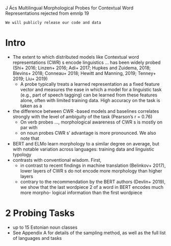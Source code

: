 J Ács
Multilingual Morphological Probes for Contextual Word Representations
rejected from emnlp 19

    We will publicly release our code and data

# Intro

* The extent to which distributed models like Contextual word representations
  (CWR) s encode linguistics ... has been widely probed
  (Shi+ 2016; Linzen+ 2016; Adi+ 2017; Hupkes and Zuidema, 2018; Blevins+ 2018;
  Conneau+ 2018; Hewitt and Manning, 2019; Tenney+ 2019; Liu+ 2019)
  * A probe typically treats a learned representation as a fixed feature vector
    and measures the ease in which a model for a linguistic task (e.g., part of
    speech tagging) can be learned from these features alone, often with
    limited training data. High accuracy on the task is taken as a
* the difference between CWR -based models and baselines correlates strongly
  with the level of ambiguity of the task (Pearson’s r = 0.76)
  * On verb probes ..., morphological awareness of CWR s is mostly on par with
  * on noun probes CWR s’ advantage is more pronounced. We also note that
* BERT and ELMo learn morphology to a similar degree on average, but with
  notable variation across languages: training data and linguistic typology
* contrasts with conventional wisdom. First,
  * in contrast to recent findings in machine translation (Belinkov+ 2017),
    lower layers of CWR s do not encode more morphology than higher layers
  * contrary to the recommendation by the BERT authors (Devlin+ 2019), we show
    that the last wordpiece 2 of a word in BERT encodes much more morpho-
    logical information than the first wordpiece

# 2 Probing Tasks

* up to 15 Estonian noun classes
* See Appendix A for details of the sampling method, as well as the full list
  of languages and tasks
